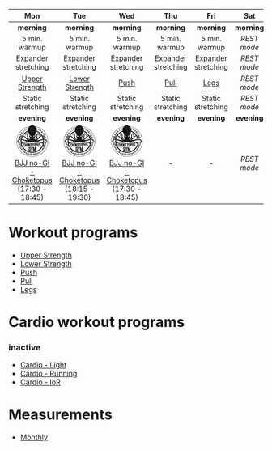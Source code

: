 | Mon | Tue | Wed | Thu | Fri | Sat | Sun |
|:-:|:-:|:-:|:-:|:-:|:-:|:-:|
| **morning** | **morning** | **morning** | **morning** | **morning** | **morning** | **morning** |
| 5 min. warmup | 5 min. warmup | 5 min. warmup | 5 min. warmup | 5 min. warmup | *REST mode* | *REST mode* |
| Expander stretching | Expander stretching | Expander stretching | Expander stretching | Expander stretching | *REST mode* | *REST mode* |
| [Upper Strength](https://github.com/mobsikx/workout/blob/master/Upper.md) | [Lower Strength](https://github.com/mobsikx/workout/blob/master/Lower.md) | [Push](https://github.com/mobsikx/workout/blob/master/Push.md) | [Pull](https://github.com/mobsikx/workout/blob/master/Pull.md)| [Legs](https://github.com/mobsikx/workout/blob/master/Legs.md) | *REST mode* | *REST mode* |
| Static stretching | Static stretching | Static stretching | Static stretching | Static stretching | *REST mode* | *REST mode* |
| **evening** | **evening** | **evening** | **evening** | **evening** | **evening** | **evening** |
| [![](./images/logo-choketopusgym-64x64.jpg)](https://choketopusgym.cz/rozvrh/prazacka/)[BJJ no-GI - Choketopus](https://choketopusgym.cz/rozvrh/prazacka/) (17:30 - 18:45) | [![](./images/logo-choketopusgym-64x64.jpg)](https://choketopusgym.cz/rozvrh/prazacka/)[BJJ no-GI - Choketopus](https://choketopusgym.cz/rozvrh/prazacka/) (18:15 - 19:30) | [![](./images/logo-choketopusgym-64x64.jpg)](https://choketopusgym.cz/rozvrh/prazacka/)[BJJ no-GI - Choketopus](https://choketopusgym.cz/rozvrh/prazacka/) (17:30 - 18:45) | *-* | *-* | *REST mode* | *REST mode* |

# Workout programs
* [Upper Strength](https://github.com/mobsikx/workout/blob/master/Upper.md)
* [Lower Strength](https://github.com/mobsikx/workout/blob/master/Lower.md)
* [Push](https://github.com/mobsikx/workout/blob/master/Push.md)
* [Pull](https://github.com/mobsikx/workout/blob/master/Pull.md)
* [Legs](https://github.com/mobsikx/workout/blob/master/Legs.md)

# Cardio workout programs
### inactive
* [Cardio - Light](https://github.com/mobsikx/workout/blob/master/Cardio-Light.md)
* [Cardio - Running](https://en.mapy.cz/zakladni?planovani-trasy&x=14.4191051&y=50.1060084&z=17&rc=9hCK4xYBXldyYh43DhfThiN3fZG&rs=pubt&rs=stre&rs=coor&rs=pubt&ri=15306131&ri=123022&ri=&ri=15305873&mrp=%7B%22c%22%3A132%7D&xc=%5B%5D)
* [Cardio - IoR](https://github.com/mobsikx/workout/blob/master/Cardio-IoR.md)

# Measurements
* [Monthly](https://onedrive.live.com/edit.aspx?resid=201A2B187B4F6840!127&app=Excel&wdnd=1&wdPreviousSession=d4c29844%2D4119%2D400d%2Da5bd%2D41ce04693cb3)
